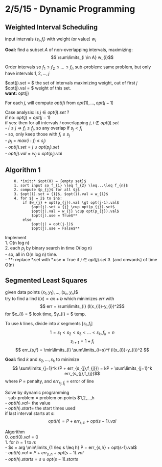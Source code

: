 2/5/15 - Dynamic Programming
============================
Weighted Interval Scheduling
----------------------------
input intervals $(s_{i}, f_{i})$ with weight (or value) $w_{i}$

__Goal:__ find a subset $A$ of non-overlapping intervals, maximizing:
    $$ \sum\limits_{i \in A} w_{i}$$

Order intervals so $f_{1} \leq f_{2} \leq...\leq f_{n}$
sub-problem: same problem, but only have intervals $1,2,...,j$

$opt(j).set = $ the set of intervals maximizing weight, out of first $j$  
$opt(j).val = $ weight of this set.  
**want:** opt(j)

For each $j$, will compute $opt(j)$ from $opt(1),...,opt(j-1)$

Case analysis: is $j \in opt(j).set$ ?  
if no: $opt(j)= opt(j-1)$  
if yes: then for all intervals $i$ ooverlapping $j$, $i \notin opt(j).set$   
    - $i \leq j \Rightarrow f_{i} \leq f_{j}$, so any overlap if $s_{j} \lt f_{i}$  
    - so, only keep those with $f_{i} \leq s_{j}$  
    - $p_{j} = max(i: f_{i} \leq s_{j})$  
    - $opt(j).set = {j} \cup opt(p_{j}).set$  
    - $opt(j).val = w_{j} \cup opt(p_{j}).val$

Algorithm 1
-----------
```
    0. *init:* $opt(0) = {empty set}$  
    1. sort input so f_{1} \leq f_{2} \leq...\leq f_{n}$  
    2. compute $p_{j}$ for all $j$  
    3. $opt(1).set = {1}$, $opt(1).val = w_{1}$  
    4. for $j = 2$ to $n$:  
        if $w_{j} + opt(p_{j}).val \gt opt(j-1).val$  
            $opt(j).set = {j} \cup opt(p_{j}).set$  
            $opt(j).val = w_{j} \cup opt(p_{j}).val$  
            $opt(j).use = True$**  
        else  
            $opt(j) = opt(j-1)$  
            $opt(j).use = False$** 
```

Implement  
    1. O(n log n)  
    2. each $p_{j}$ by binary search in time O(log n)  
        - so, all in O(n log n) time.  
        - **: replace *.set with *.use = True if $j \in opt(j).set$
    3. (and onwards) of time O(n)

Segmented Least Squares
-----------------------
given data points $(x_{1},y_{1}),...,(x_{n},y_{n})$$  
try to find a lind $l(x) = ax+b$ which minimizes $err$ with
    $$ err = \sum\limits_{i} (l(x_{i})-y_{i})^2$$
for $x_{i} = $ look time, $y_{i} = $ temp.  

To use $k$ lines, divide into $k$ segments $[s_{i},f_{i}]$
    $$ 1 = s_{1} \lt s_{2} \lt s_{3} \lt ... \lt s_{k}, f_{k} = n $$
    $$ s_{i+1} = 1 + f_{i} $$
    $$ err_{s,f} = \min\limits_{l} \sum\limits_{i=s}^f (l(x_{i})-y_{i})^2 $$

**Goal:** find $k$ and $s_{2},...,s_{k}$ to minimize
    $$ \sum\limits_{j=1}^k (P + err_{s_{j},f_{j}}) = kP + \sum\limits_{j=1}^k err_{s_{j},f_{j}}$$
where $P$ = penalty, and $err_{s_{j},f_{j}}$ = error of line

Solve by dynamic programming  
    - sub-problem = problem on points $1,2,...,h  
    - $opt(h).val =$ the value  
    - $opt(h).start =$ the start times used  
if last interval starts at  $s$:
    $$ opt(h) = P + err_{s,h} + opt(s-1).val $$

Algorithm  
    0. $opt(0).val = 0$  
    1. for $h = 1$ to $n$:  
        - $s = arg \min\limits_{1 \leq s \leq h} P + err_{s,h} + opt(s-1).val$  
        - $opt(h).val = P + err_{s,h} + opt(s-1).val$  
        - $opt(h).starts = {s} \cup opt(s-1).starts$


